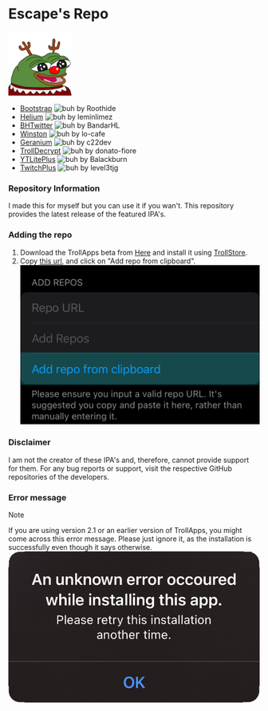 # Escape's Repo

![EAD's Source](https://raw.githubusercontent.com/EscapeAltDelete/Repo/main/Images/Icons/Escape's-repo.png)

- [Bootstrap](https://github.com/roothide/Bootstrap) ![buh](https://img.shields.io/github/release/roothide/Bootstrap.png?label=&style=flat-square&color=black) by Roothide
- [Helium](https://github.com/leminlimez/Helium) ![buh](https://img.shields.io/github/release/leminlimez/Helium.png?label=&style=flat-square&color=black) by leminlimez
- [BHTwitter](https://github.com/BandarHL/BHTwitter) ![buh](https://img.shields.io/github/release/BandarHL/BHTwitter.png?label=&style=flat-square&color=black) by BandarHL
- [Winston](https://github.com/lo-cafe/winston) ![buh](https://img.shields.io/github/release/lo-cafe/winston.png?label=&style=flat-square&color=black) by lo-cafe
- [Geranium](https://github.com/c22dev/Geranium) ![buh](https://img.shields.io/github/release/c22dev/Geranium.png?label=&style=flat-square&color=black) by c22dev
- [TrollDecrypt](https://github.com/donato-fiore/TrollDecrypt) ![buh](https://img.shields.io/github/release/donato-fiore/TrollDecrypt.png?label=&style=flat-square&color=black) by donato-fiore
- [YTLitePlus](https://github.com/YTLitePlus/YTLitePlus) ![buh](https://img.shields.io/github/release/YTLitePlus/YTLitePlus.png?label=&style=flat-square&color=black) by Balackburn
- [TwitchPlus](https://github.com/level3tjg/TwitchAdBlock) ![buh](https://raster.shields.io/github/v/release/level3tjg/TwitchAdBlock.png?label=&style=flat-square&color=black) by level3tjg

### Repository Information
I made this for myself but you can use it if you wan't.
This repository provides the latest release of the featured IPA's.
### Adding the repo
1. Download the TrollApps beta from [Here](https://discord.gg/8gBpgDuSnW) and install it using [TrollStore](https://github.com/opa334/TrollStore).
2. Copy [this url](https://raw.githubusercontent.com/EscapeAltDelete/Repo/main/Repos/TrollApps.json), and click on "Add repo from clipboard".
![add repos](https://raw.githubusercontent.com/EscapeAltDelete/Repo/main/Images/Examples/Add-repo-from-clipboard.jpg)
### Disclaimer
I am not the creator of these IPA's and, therefore, cannot provide support for them. For any bug reports or support, visit the respective GitHub repositories of the developers.
### Error message
> [!NOTE] 
If you are using version 2.1 or an earlier version of TrollApps, you might come across this error message. Please just ignore it, as the installation is successfully even though it says otherwise.
![Error Message](https://raw.githubusercontent.com/EscapeAltDelete/Repo/main/Images/Examples/Unknown-error.png)
>
